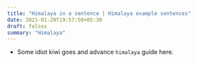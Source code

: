 ```yaml
---
title: "Himalaya in a sentence | Himalaya example sentences"
date: 2021-01-20T19:57:50+05:30
draft: falses
summary: "Himalaya"
---
```

- Some idiot kiwi goes and advance `himalaya` guide here.
                 
